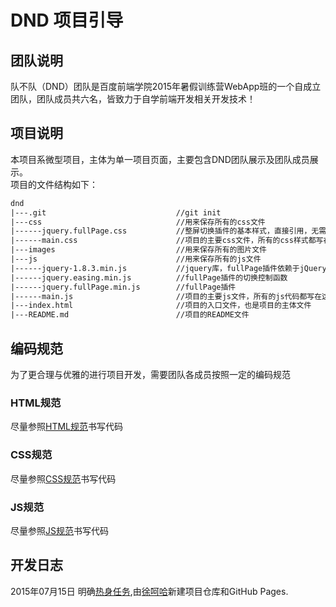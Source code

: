 # DND 项目引导
## 团队说明
队不队（DND）团队是百度前端学院2015年暑假训练营WebApp班的一个自成立团队，团队成员共六名，皆致力于自学前端开发相关开发技术！
## 项目说明
本项目系微型项目，主体为单一项目页面，主要包含DND团队展示及团队成员展示。  
项目的文件结构如下：  
```html
dnd  
|---.git                             //git init  
|---css                              //用来保存所有的css文件  
|------jquery.fullPage.css           //整屏切换插件的基本样式，直接引用，无需修改  
|------main.css                      //项目的主要css文件，所有的css样式都写在这里面  
|---images                           //用来保存所有的图片文件  
|---js                               //用来保存所有的js文件  
|------jquery-1.8.3.min.js           //jquery库，fullPage插件依赖于jQuery  
|------jquery.easing.min.js          //fullPage插件的切换控制函数  
|------jquery.fullPage.min.js        //fullPage插件  
|------main.js                       //项目的主要js文件，所有的js代码都写在这里面  
|---index.html                       //项目的入口文件，也是项目的主体文件    
|---README.md                        //项目的README文件  
```
## 编码规范
为了更合理与优雅的进行项目开发，需要团队各成员按照一定的编码规范  
### HTML规范
尽量参照[HTML规范](http://www.inets.wang/wo/show/8.html)书写代码
### CSS规范
尽量参照[CSS规范](http://www.inets.wang/wo/show/9.html)书写代码
### JS规范
尽量参照[JS规范](http://www.inets.wang/wo/show/10.html)书写代码
## 开发日志
2015年07月15日 明确[热身任务](https://github.com/baidu-ife/ife/blob/master/2015_summer/task/warm_up.md),由[徐呵哈](https://github.com/mrsup)新建项目仓库和GitHub Pages.
